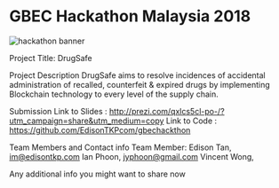 # GBEC Hackathon Malaysia 2018
![hackathon banner](https://github.com/GoBlockchainNetwork/HackathonMalaysia2018/blob/master/docs/banner.jpg)

Project Title: DrugSafe

Project Description
DrugSafe aims to resolve incidences of accidental administration of recalled, counterfeit & expired drugs by implementing Blockchain technology to every level of the supply chain.

Submission
Link to Slides :  http://prezi.com/qxlcs5cl-po-/?utm_campaign=share&utm_medium=copy
Link to Code : https://github.com/EdisonTKPcom/gbechackthon

Team Members and Contact info
Team Member: 
Edison Tan, im@edisontkp.com
Ian Phoon, jyphoon@gmail.com
Vincent Wong, 


Any additional info you might want to share now
